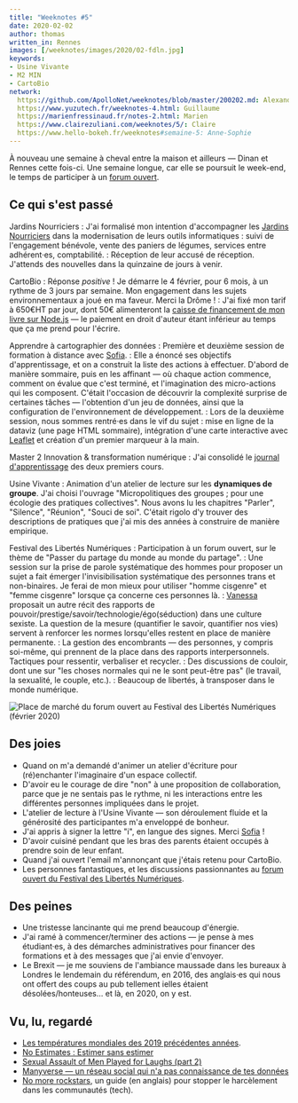 ```yaml
---
title: "Weeknotes #5"
date: 2020-02-02
author: thomas
written_in: Rennes
images: [/weeknotes/images/2020/02-fdln.jpg]
keywords:
- Usine Vivante
- M2 MIN
- CartoBio
network:
  https://github.com/ApolloNet/weeknotes/blob/master/200202.md: Alexandre
  https://www.yuzutech.fr/weeknotes-4.html: Guillaume
  https://marienfressinaud.fr/notes-2.html: Marien
  https://www.clairezuliani.com/weeknotes/5/: Claire
  https://www.hello-bokeh.fr/weeknotes#semaine-5: Anne-Sophie
---
```


À nouveau une semaine à cheval entre la maison et ailleurs — Dinan et Rennes cette fois-ci.
Une semaine longue, car elle se poursuit le week-end, le temps de participer
à un [forum ouvert](https://fr.wikipedia.org/wiki/M%C3%A9thodologie_Forum_Ouvert).

<!--more-->

## Ce qui s'est passé

Jardins Nourriciers
: J'ai formalisé mon intention d'accompagner les [Jardins Nourriciers] dans la modernisation
  de leurs outils informatiques : suivi de l'engagement bénévole, vente des paniers de légumes,
  services entre adhérent·es, comptabilité.
: Réception de leur accusé de réception.
  J'attends des nouvelles dans la quinzaine de jours à venir.


CartoBio
: Réponse _positive_ !
  Je démarre le 4 février, pour 6 mois, à un rythme de 3 jours par semaine.
  Mon engagement dans les sujets environnementaux a joué en ma faveur.
  Merci la Drôme !
: J'ai fixé mon tarif à 650€HT par jour, dont 50€ alimenteront
  la [caisse de financement de mon livre sur Node.js][opencollective] —
  le paiement en droit d'auteur étant inférieur au temps que ça me prend pour l'écrire.


Apprendre à cartographier des données
: Première et deuxième session de formation à distance avec [Sofia].
: Elle a énoncé ses objectifs d'apprentissage, et on a construit la liste
  des actions à effectuer. D'abord de manière sommaire, puis en les affinant — où chaque action commence,
  comment on évalue que c'est terminé, et l'imagination des micro-actions qui les composent.
  C'était l'occasion de découvrir la complexité surprise de certaines tâches — l'obtention d'un jeu de données,
  ainsi que la configuration de l'environnement de développement.
: Lors de la deuxième session, nous sommes rentré·es dans le vif du sujet :
  mise en ligne de la dataviz (une page HTML sommaire), intégration d'une carte interactive avec [Leaflet](https://leafletjs.com/)
  et création d'un premier marqueur à la main.

Master 2 Innovation & transformation numérique
: J'ai consolidé le [journal d'apprentissage](https://github.com/thom4parisot/m2-min-2019/blob/master/JOURNAL.md)
  des deux premiers cours.


Usine Vivante<a id="usine-vivante"></a>
: Animation d'un atelier de lecture sur les **dynamiques de groupe**.
  J'ai choisi l'ouvrage "Micropolitiques des groupes ; pour une écologie des pratiques collectives".
  Nous avons lu les chapitres "Parler", "Silence", "Réunion", "Souci de soi".
  C'était rigolo d'y trouver des descriptions de pratiques que
  j'ai mis des années à construire de manière empirique.

Festival des Libertés Numériques
: Participation à un forum ouvert, sur le thème de "Passer du partage du monde au monde du partage".
: Une session sur la prise de parole systématique des hommes pour proposer un sujet
  a fait émerger l'invisibilisation systématique des personnes trans et non-binaires.
  Je ferai de mon mieux pour utiliser "homme cisgenre" et "femme cisgenre" lorsque ça concerne ces personnes là.
: [Vanessa](https://pointpointpoint.org/) proposait un autre récit des rapports
  de pouvoir/prestige/savoir/technologie/égo(séduction) dans une culture sexiste.
  La question de la mesure (quantifier le savoir, quantifier nos vies) servent à renforcer les normes lorsqu'elles
  restent en place de manière permanente.
: La gestion des encombrants — des personnes, y compris soi-même, qui prennent
  de la place dans des rapports interpersonnels. Tactiques pour ressentir, verbaliser et recycler.
: Des discussions de couloir, dont une sur "les choses normales qui ne le sont peut-être pas" (le travail, la sexualité, le couple, etc.).
: Beaucoup de libertés, à transposer dans le monde numérique.

![](/weeknotes/images/2020/02-fdln.jpg "Place de marché du forum ouvert au Festival des Libertés Numériques (février 2020)")


## Des joies

- Quand on m'a demandé d'animer un atelier d'écriture pour
  (ré)enchanter l'imaginaire d'un espace collectif.
- D'avoir eu le courage de dire "non" à une proposition de collaboration,
  parce que je ne sentais pas le rythme, ni les interactions entre les différentes
  personnes impliquées dans le projet.
- L'atelier de lecture à l'Usine Vivante — son déroulement fluide et la générosité des participantes m'a enveloppé de bonheur.
- J'ai appris à signer la lettre "i", en langue des signes. Merci [Sofia] !
- D'avoir cuisiné pendant que les bras des parents étaient occupés
  à prendre soin de leur enfant.
- Quand j'ai ouvert l'email m'annonçant que j'étais retenu pour CartoBio.
- Les personnes fantastiques, et les discussions passionnantes au [forum ouvert du Festival des Libertés Numériques](https://fdln.insa-rennes.fr/region-de-rennes/echanges-atelier-forum-ouvert-comment-passer-du-partage-du-monde-au-monde-du-partage/).


## Des peines

- Une tristesse lancinante qui me prend beaucoup d'énergie.
- J'ai ramé à commencer/terminer des actions — je pense à mes étudiant·es,
  à des démarches administratives pour financer des formations et à des
  messages que j'ai envie d'envoyer.
- Le Brexit — je me souviens de l'ambiance maussade dans les bureaux à Londres
  le lendemain du référendum, en 2016, des anglais·es qui nous ont offert des coups
  au pub tellement ielles étaient désolées/honteuses… et là, en 2020, on y est.


## Vu, lu, regardé

- [Les températures mondiales des 2019 précédentes années](https://www.climate-lab-book.ac.uk/2020/2019-years/).
- [No Estimates : Estimer sans estimer](http://videos.ncrafts.io/video/167699026)
- [Sexual Assault of Men Played for Laughs (part 2)](https://youtu.be/9nheskbsU5g)
- [Manyverse — un réseau social qui n'a pas connaissance de tes données](https://www.manyver.se)
- [No more rockstars](https://hypatia.ca/2016/06/21/no-more-rock-stars/), un guide (en anglais) pour stopper le harcèlement dans les communautés (tech).

[détour.studio]: /
[opencollective]: https://opencollective.com/nodebook
[Sofia]: https://twitter.com/sofiaboulaarab
[Noémie]: https://noemiegirard.co
[fdln-budget]: https://fdln.insa-rennes.fr/region-de-rennes/atelier-liberons-le-budget-de-notre-commune/
[Jardins Nourriciers]: https://www.lesjardinsnourriciers.com/
[Marien]: https://www.marienfressinaud.fr/
